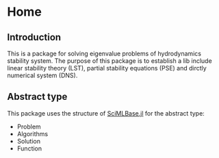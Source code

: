 # Home

## Introduction

This is a package for solving eigenvalue problems of hydrodynamics stability system. The purpose of this package is to establish a lib include linear stability theory (LST), partial stability equations (PSE) and dirctly numerical system (DNS).

## Abstract type

This package uses the structure of [SciMLBase.jl](https://github.com/SciML/SciMLBase.jl) for the abstract type:

- Problem
- Algorithms
- Solution
- Function
